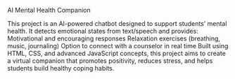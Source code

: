 AI Mental Health Companion 

This project is an AI-powered chatbot designed to support students’ mental health.
It detects emotional states from text/speech and provides:
Motivational and encouraging responses
Relaxation exercises (breathing, music, journaling)
Option to connect with a counselor in real time
Built using HTML, CSS, and advanced JavaScript concepts, this project aims to create a virtual companion that promotes positivity, reduces stress, and helps students build healthy coping habits.
